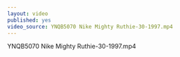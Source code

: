 ```yaml
---
layout: video
published: yes
video_source: YNQB5070 Nike Mighty Ruthie-30-1997.mp4
---
```

YNQB5070 Nike Mighty Ruthie-30-1997.mp4
